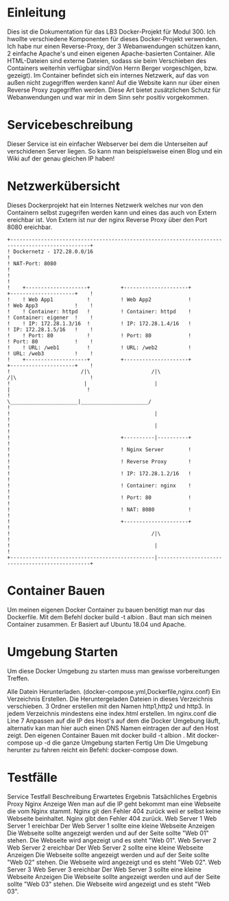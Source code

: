 # Einleitung
Dies ist die Dokumentation für das LB3 Docker-Projekt für Modul 300. Ich hwollte verschiedene Komponenten für dieses Docker-Projekt verwenden. Ich habe nur einen Reverse-Proxy, der 3 Webanwendungen schützen kann, 2 einfache Apache's und einen eigenen Apache-basierten Container. Alle HTML-Dateien sind externe Dateien, sodass sie beim Verschieben des Containers weiterhin verfügbar sind(Von Herrn Berger vorgeschlgen, bzw. gezeigt). Im Container befindet sich ein internes Netzwerk, auf das von außen nicht zugegriffen werden kann! Auf die Website kann nur über einen Reverse Proxy zugegriffen werden. Diese Art bietet zusätzlichen Schutz für Webanwendungen und war mir in dem Sinn sehr positiv vorgekommen.
# Servicebeschreibung
Dieser Service ist ein einfacher Webserver bei dem die Unterseiten auf verschidenen Server liegen. So kann man beispielsweise einen Blog und ein Wiki auf der genau gleichen IP haben!
# Netzwerkübersicht
Dieses Dockerprojekt hat ein Internes Netzwerk welches nur von den Containern selbst zugegrifen werden kann und eines das auch von Extern ereichbar ist. Von Extern ist nur der nginx Reverse Proxy über den Port 8080 ereichbar.


    +------------------------------------------------------------------------------------------------+
    ! Dockernetz - 172.28.0.0/16                                                                     !  
    ! NAT-Port: 8080                                                                                 !	
    !                                                                                                !	
    !    +--------------------+          +---------------------+          +---------------------+    !
    !    ! Web App1           !          ! Web App2            !          ! Web App3            !    !
    !    ! Container: httpd   !          ! Container: httpd    !          ! Container: eigener  !    !
    !    ! IP: 172.28.1.3/16  !          ! IP: 172.28.1.4/16   !          ! IP: 172.28.1.5/16   !    !
    !    ! Port: 80           !          ! Port: 80            !          ! Port: 80            !    !
    !    ! URL: /web1         !          ! URL: /web2          !          ! URL: /web3          !    !
    !    +--------------------+          +---------------------+          +---------------------+    !
    !                       /|\                    /|\                    /|\                        !
    !                        |                      |                      |                         !
    !                        \______________________|______________________/                         !
    !                                               |                                                !
    !                                               |                                                !
    !                                    +----------|----------+                                     !
    !                                    ! Nginx Server        !                                     !
    !                                    ! Reverse Proxy       !                                     !
    !                                    ! IP: 172.28.1.2/16   !                                     !
    !                                    ! Container: nginx    !                                     !
    !                                    ! Port: 80            !                                     !
    !                                    ! NAT: 8080           !                                     !
    !                                    +---------------------+                                     !
    !                                              /|\                                               !
    !                                               |                                                !
    +-----------------------------------------------|------------------------------------------------+
# Container Bauen

Um meinen eigenen Docker Container zu bauen benötigt man nur das Dockerfile. Mit dem Befehl docker build -t albion . Baut man sich meinen Container zusammen. Er Basiert auf Ubuntu 18.04 und Apache.
# Umgebung Starten
Um diese Docker Umgebung zu starten muss man gewisse vorbereitungen Treffen.

Alle Datein Herunterladen. (docker-compose.yml,Dockerfile,nginx.conf)
Ein Verzeichnis Erstellen.
Die Heruntergeladen Dateien in dieses Verzeichnis verschieben.
3 Ordner erstellen mit den Namen http1,http2 und http3.
In jedem Verzeichnis mindestens eine index.html erstellen.
Im nginx.conf die Line 7 Anpassen auf die IP des Host's auf dem die Docker Umgebung läuft, alternativ kan man hier auch einen DNS Namen eintragen der auf den Host zeigt.
Den eigenen Container Bauen mit docker build -t albion .
Mit docker-compose up -d die ganze Umgebung starten Fertig
Um Die Umgebung herunter zu fahren reicht ein Befehl: docker-compose down.
# Testfälle
Service	Testfall	Beschreibung	Erwartetes Ergebnis	Tatsächliches Ergebnis
Proxy	Nginx Anzeige	Wen man auf die IP geht bekommt man eine Webseite die vom Nginx stammt.	Nginx git den Fehler 404 zurück weil er selbst keine Webseite beinhaltet.	Nginx gibt den Fehler 404 zurück.
Web Server 1	Web Server 1 ereichbar	Der Web Server 1 sollte eine kleine Webseite Anzeigen	Die Webseite sollte angezeigt werden und auf der Seite sollte "Web 01" stehen.	Die Webseite wird angezeigt und es steht "Web 01".
Web Server 2	Web Server 2 ereichbar	Der Web Server 2 sollte eine kleine Webseite Anzeigen	Die Webseite sollte angezeigt werden und auf der Seite sollte "Web 02" stehen.	Die Webseite wird angezeigt und es steht "Web 02".
Web Server 3	Web Server 3 ereichbar	Der Web Server 3 sollte eine kleine Webseite Anzeigen	Die Webseite sollte angezeigt werden und auf der Seite sollte "Web 03" stehen.	Die Webseite wird angezeigt und es steht "Web 03".
